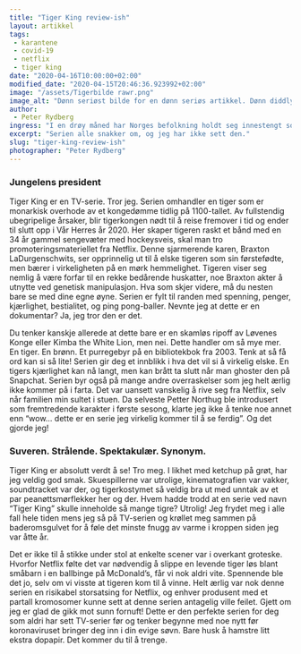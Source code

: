 ```yaml
---
title: "Tiger King review-ish"
layout: artikkel
tags: 
 - karantene
 - covid-19
 - netflix
 - tiger king
date: "2020-04-16T10:00:00+02:00"
modified_date: "2020-04-15T20:46:36.923992+02:00"
image: "/assets/Tigerbilde rawr.png"
image_alt: "Dønn seriøst bilde for en dønn seriøs artikkel. Dønn diddly doo."
author:
 - Peter Rydberg
ingress: "I en drøy måned har Norges befolkning holdt seg innestengt som en fjert på et LAN-party. Slike tilstander har jo gjort folk flest litt sprø. Jeg vet ikke med dere, men jeg spiste opp restene av tåneglene mine for halvannen uke siden! Uansett fører disse kjipe tidene til at vi gjerne bruker mye av tiden vår på filmer og TV-serier som vi ellers aldri ville ofret en tanke. Netflix har nylig kommet ut med fantastiske Tiger King, som hylles av alle i Norge fra connoisseurer til bartete alenemødre. Det har uten tvil blitt sesongens store hit. Jeg kaster aldri bort en gyllen mulighet til å få litt oppmerksomhet, så jeg må jo selvsagt slenge meg på trenden! Her er en review av Tiger King, skrevet av meg - en fyr som aldri har sett det."
excerpt: "Serien alle snakker om, og jeg har ikke sett den."
slug: "tiger-king-review-ish"
photographer: "Peter Rydberg"
---
```

### Jungelens president
Tiger King er en TV-serie. Tror jeg. Serien omhandler en tiger som er monarkisk overhode av et kongedømme tidlig på 1100-tallet. Av fullstendig ubegripelige årsaker, blir tigerkongen nødt til å reise fremover i tid og ender til slutt opp i Vår Herres år 2020. Her skaper tigeren raskt et bånd med en 34 år gammel sengevæter med hockeysveis, skal man tro promoteringsmateriellet fra Netflix. Denne sjarmerende karen, Braxton LaDurgenschwits, ser opprinnelig ut til å elske tigeren som sin førstefødte, men bærer i virkeligheten på en mørk hemmelighet. Tigeren viser seg nemlig å være forfar til en rekke bedårende huskatter, noe Braxton akter å utnytte ved genetisk manipulasjon. Hva som skjer videre, må du nesten bare se med dine egne øyne. Serien er fylt til randen med spenning, penger, kjærlighet, bestialitet, og ping pong-baller. Nevnte jeg at dette er en dokumentar? Ja, jeg tror den er det.

Du tenker kanskje allerede at dette bare er en skamløs ripoff av Løvenes Konge eller Kimba the White Lion, men nei. Dette handler om så mye mer. En tiger. En brønn. Et purregebyr på en bibliotekbok fra 2003. Tenk at så få ord kan si så lite! Serien gir deg et innblikk i hva det vil si å virkelig elske. En tigers kjærlighet kan nå langt, men kan brått ta slutt når man ghoster den på Snapchat. Serien byr også på mange andre overraskelser som jeg helt ærlig ikke kommer på i farta. Det var uansett vanskelig å rive seg fra Netflix, selv når familien min sultet i stuen. Da selveste Petter Northug ble introdusert som fremtredende karakter i første sesong, klarte jeg ikke å tenke noe annet enn “wow… dette er en serie jeg virkelig kommer til å se ferdig”. Og det gjorde jeg!

### Suveren. Strålende. Spektakulær. Synonym.
Tiger King er absolutt verdt å se! Tro meg. I likhet med ketchup på grøt, har jeg veldig god smak. Skuespillerne var utrolige, kinematografien var vakker, soundtracket var der, og tigerkostymet så veldig bra ut med unntak av et par peanøttsmørflekker her og der. Hvem hadde trodd at en serie ved navn “Tiger King” skulle inneholde så mange tigre? Utrolig! Jeg frydet meg i alle fall hele tiden mens jeg så på TV-serien og krøllet meg sammen på baderomsgulvet for å føle det minste fnugg av varme i kroppen siden jeg var åtte år.

Det er ikke til å stikke under stol at enkelte scener var i overkant groteske. Hvorfor Netflix følte det var nødvendig å slippe en levende tiger løs blant småbarn i en ballbinge på McDonald’s, får vi nok aldri vite. Spennende ble det jo, selv om vi visste at tigeren kom til å vinne. Helt ærlig var nok denne serien en risikabel storsatsing for Netflix, og enhver produsent med et partall kromosomer kunne sett at denne serien antagelig ville feilet. Gjett om jeg er glad de gikk mot sunn fornuft! Dette er den perfekte serien for deg som aldri har sett TV-serier før og tenker begynne med noe nytt før koronaviruset bringer deg inn i din evige søvn. Bare husk å hamstre litt ekstra dopapir. Det kommer du til å trenge.